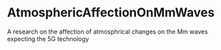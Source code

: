 # AtmosphericAffectionOnMmWaves
A research on the affection of atmosphrical changes on the Mm waves  expecting the 5G technology
